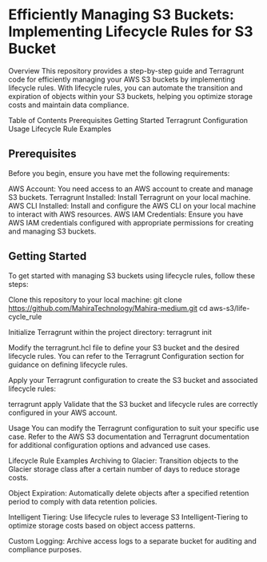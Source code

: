 #                                           Efficiently Managing S3 Buckets: Implementing Lifecycle Rules for S3 Bucket

Overview
This repository provides a step-by-step guide and Terragrunt code for efficiently managing your AWS S3 buckets by implementing lifecycle rules. With lifecycle rules, you can automate the transition and expiration of objects within your S3 buckets, helping you optimize storage costs and maintain data compliance.

Table of Contents
Prerequisites
Getting Started
Terragrunt Configuration
Usage
Lifecycle Rule Examples

## Prerequisites
Before you begin, ensure you have met the following requirements:

AWS Account: You need access to an AWS account to create and manage S3 buckets.
Terragrunt Installed: Install Terragrunt on your local machine.
AWS CLI Installed: Install and configure the AWS CLI on your local machine to interact with AWS resources.
AWS IAM Credentials: Ensure you have AWS IAM credentials configured with appropriate permissions for creating and managing S3 buckets.

## Getting Started
To get started with managing S3 buckets using lifecycle rules, follow these steps:

Clone this repository to your local machine:
git clone https://github.com/MahiraTechnology/Mahira-medium.git
cd aws-s3/life-cycle_rule

Initialize Terragrunt within the project directory:
terragrunt init

Modify the terragrunt.hcl file to define your S3 bucket and the desired lifecycle rules. You can refer to the Terragrunt Configuration section for guidance on defining lifecycle rules.

Apply your Terragrunt configuration to create the S3 bucket and associated lifecycle rules:

terragrunt apply
Validate that the S3 bucket and lifecycle rules are correctly configured in your AWS account.

Usage
You can modify the Terragrunt configuration to suit your specific use case. Refer to the AWS S3 documentation and Terragrunt documentation for additional configuration options and advanced use cases.

Lifecycle Rule Examples
Archiving to Glacier: Transition objects to the Glacier storage class after a certain number of days to reduce storage costs.

Object Expiration: Automatically delete objects after a specified retention period to comply with data retention policies.

Intelligent Tiering: Use lifecycle rules to leverage S3 Intelligent-Tiering to optimize storage costs based on object access patterns.

Custom Logging: Archive access logs to a separate bucket for auditing and compliance purposes.

